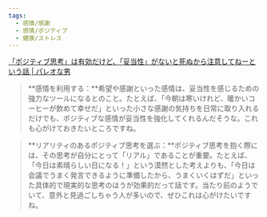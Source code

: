 ```yaml
---
tags:
  - 感情/感謝
  - 感情/ポジティブ
  - 健康/ストレス
---
```

[「ポジティブ思考」は有効だけど、「妥当性」がないと死ぬから注意してねーという話 | パレオな男](https://yuchrszk.blogspot.com/2024/12/blog-post_12.html)
>**感情を利用する：**希望や感謝といった感情は、妥当性を感じるための強力なツールになるとのこと。たとえば、「今朝は寒いけれど、暖かいコーヒーが飲めて幸せだ」といった小さな感謝の気持ちを日常に取り入れるだけでも、ポジティブな感情が妥当性を強化してくれるんだそうな。これも心がけておきたいところですね。

>**リアリティのあるポジティブ思考を選ぶ：**ポジティブ思考を抱く際には、その思考が自分にとって「リアル」であることが重要。たとえば、「今日は素晴らしい日になる！」という漠然とした考えよりも、「今日は会議でうまく発言できるように準備したから、うまくいくはずだ」といった具体的で現実的な思考のほうが効果的だって話です。当たり前のようでいて、意外と見過ごしちゃう人が多いので、ぜひこれは心がけたいですね。